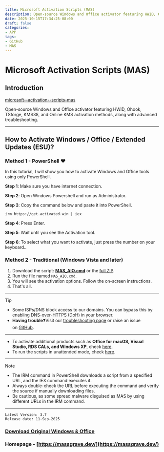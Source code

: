 ```yaml
---
title: Microsoft Activation Scripts (MAS)
description: Open-source Windows and Office activator featuring HWID, Ohook, TSforge, KMS38, and Online KMS activation methods, along with advanced troubleshooting.
date: 2025-10-15T17:34:25-08:00
draft: false
categories:
- APP
tags:
- GitHub
- MAS
---
```


# Microsoft Activation Scripts (MAS)



## Introduction

[microsoft--activation--scripts-mas](https://github.com/massgravel/Microsoft-Activation-Scripts)

Open-source Windows and Office activator featuring HWID, Ohook, TSforge, KMS38, and Online KMS activation methods, along with advanced troubleshooting.

---

## How to Activate Windows / Office / Extended Updates (ESU)?

### Method 1 - PowerShell ❤️

In this tutorial, I will show you how to activate Windows and Office tools using only PowerShell.  

**Step 1**: Make sure you have internet connection.  
  
**Step 2**: Open Windows Powershell and run as Administrator.  
  
**Step 3**: Copy the command below and paste it into PowerShell.  
  
```shell
irm https://get.activated.win | iex
```

**Step 4**: Press Enter.  
  
**Step 5**: Wait until you see the Activation tool.  
  
**Step 6**: To select what you want to activate, just press the number on your keyboard..

### Method 2 - Traditional (Windows Vista and later)


1. Download the script: [**MAS_AIO.cmd**](https://dev.azure.com/massgrave/Microsoft-Activation-Scripts/_apis/git/repositories/Microsoft-Activation-Scripts/items?path=/MAS/All-In-One-Version-KL/MAS_AIO.cmd&download=true) or the [full ZIP](https://dev.azure.com/massgrave/Microsoft-Activation-Scripts/_apis/git/repositories/Microsoft-Activation-Scripts/items?$format=zip).
2. Run the file named `MAS_AIO.cmd`.
3. You will see the activation options. Follow the on-screen instructions.
4. That's all.

---

Tip

- Some ISPs/DNS block access to our domains. You can bypass this by enabling [DNS-over-HTTPS (DoH)](https://developers.cloudflare.com/1.1.1.1/encryption/dns-over-https/encrypted-dns-browsers/) in your browser.
- **Having trouble**❓Visit our [troubleshooting page](https://massgrave.dev/troubleshoot) or raise an issue on [GitHub](https://github.com/massgravel/Microsoft-Activation-Scripts/issues).

---

- To activate additional products such as **Office for macOS, Visual Studio, RDS CALs, and Windows XP**, check [here](https://massgrave.dev/unsupported_products_activation).
- To run the scripts in unattended mode, check [here](https://massgrave.dev/command_line_switches).

---

Note

- The IRM command in PowerShell downloads a script from a specified URL, and the IEX command executes it.
- Always double-check the URL before executing the command and verify the source if manually downloading files.
- Be cautious, as some spread malware disguised as MAS by using different URLs in the IRM command.

---

```
Latest Version: 3.7
Release date: 11-Sep-2025
```

### [Download Original Windows & Office](https://massgrave.dev/genuine-installation-media)

### Homepage - [https://massgrave.dev/](https://massgrave.dev/)





